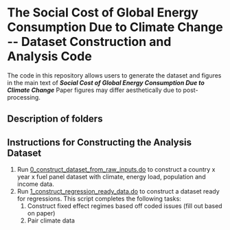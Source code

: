 # The Social Cost of Global Energy Consumption Due to Climate Change -- Dataset Construction and Analysis Code

The code in this repository allows users to generate the dataset and figures in the main text of ***Social Cost of Global Energy Consumption Due to Climate Change*** Paper figures may differ aesthetically due to post-processing.

## Description of folders

## Instructions for Constructing the Analysis Dataset

1. Run [0_construct_dataset_from_raw_inputs.do]() to construct a country x year x fuel panel dataset with climate, energy load, population and income data.
2. Run [1_construct_regression_ready_data.do]() to construct a dataset ready for regressions. This script completes the following tasks:
	1. Construct fixed effect regimes based off coded issues (fill out based on paper)
	2. Pair climate data
